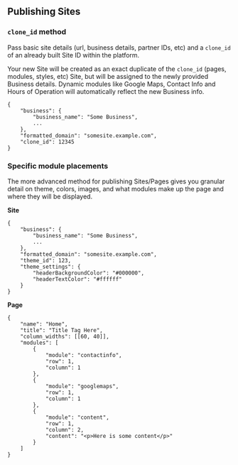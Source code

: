 ## Publishing Sites

### `clone_id` method

Pass basic site details (url, business details, partner IDs, etc) and a `clone_id` of an already built Site ID within the platform.

Your new Site will be created as an exact duplicate of the `clone_id` (pages, modules, styles, etc) Site, but will be assigned to the newly provided Business details. Dynamic modules like Google Maps, Contact Info and Hours of Operation will automatically reflect the new Business info.

    {
        "business": {
            "business_name": "Some Business",
            ...
        },
        "formatted_domain": "somesite.example.com",
        "clone_id": 12345
    }

### Specific module placements

The more advanced method for publishing Sites/Pages gives you granular detail on theme, colors, images, and what modules make up the page and where they will be displayed.

**Site**

    {
        "business": {
            "business_name": "Some Business",
            ...
        },
        "formatted_domain": "somesite.example.com",
        "theme_id": 123,
        "theme_settings": {
            "headerBackgroundColor": "#000000",
            "headerTextColor": "#ffffff"
        }
    }

**Page**

    {
        "name": "Home",
        "title": "Title Tag Here",
        "column_widths": [[60, 40]],
        "modules": [
            {
                "module": "contactinfo",
                "row": 1,
                "column": 1
            },
            {
                "module": "googlemaps",
                "row": 1,
                "column": 1
            },
            {
                "module": "content",
                "row": 1,
                "column": 2,
                "content": "<p>Here is some content</p>"
            }
        ]
    }
